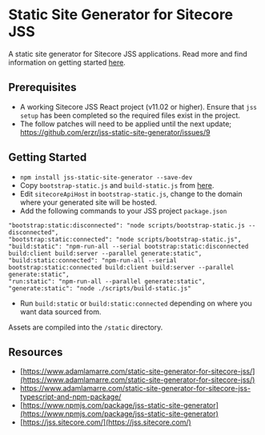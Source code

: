 
# Static Site Generator for Sitecore JSS
A static site generator for Sitecore JSS applications. Read more and find information on getting started [here](https://www.adamlamarre.com/static-site-generator-for-sitecore-jss/).

## Prerequisites 
* A working Sitecore JSS React project (v11.02 or higher). Ensure that `jss setup` has been completed so the required files exist in the project. 
* The follow patches will need to be applied until the next update; https://github.com/erzr/jss-static-site-generator/issues/9 

## Getting Started
* `npm install jss-static-site-generator --save-dev`
* Copy `bootstrap-static.js` and `build-static.js` from [here](https://github.com/erzr/jss-static-site-generator/tree/master/scripts).
* Edit `sitecoreApiHost` in `bootstrap-static.js`, change to the domain where your generated site will be hosted.
* Add the following commands to your JSS project `package.json`
```
"bootstrap:static:disconnected": "node scripts/bootstrap-static.js --disconnected",
"bootstrap:static:connected": "node scripts/bootstrap-static.js",
"build:static": "npm-run-all --serial bootstrap:static:disconnected build:client build:server --parallel generate:static",
"build:static:connected": "npm-run-all --serial bootstrap:static:connected build:client build:server --parallel generate:static",
"run:static": "npm-run-all --parallel generate:static",
"generate:static": "node ./scripts/build-static.js"
```
* Run `build:static` or `build:static:connected` depending on where you want data sourced from.

Assets are compiled into the `/static` directory.  

## Resources
* [https://www.adamlamarre.com/static-site-generator-for-sitecore-jss/](https://www.adamlamarre.com/static-site-generator-for-sitecore-jss/)
* https://www.adamlamarre.com/static-site-generator-for-sitecore-jss-typescript-and-npm-package/
* [https://www.npmjs.com/package/jss-static-site-generator](https://www.npmjs.com/package/jss-static-site-generator)
* [https://jss.sitecore.com/](https://jss.sitecore.com/)
